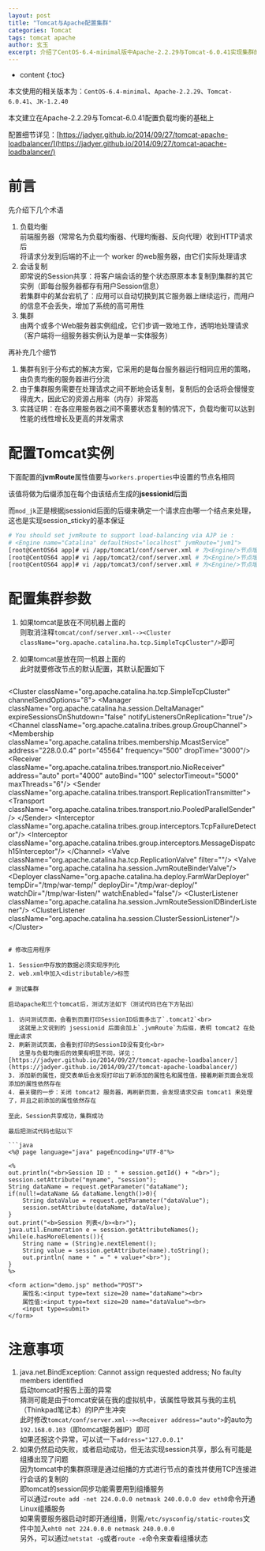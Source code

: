 ```yaml
---
layout: post
title: "Tomcat与Apache配置集群"
categories: Tomcat
tags: tomcat apache
author: 玄玉
excerpt: 介绍了CentOS-6.4-minimal版中Apache-2.2.29与Tomcat-6.0.41实现集群的配置、以及验证的方法。
---
```


* content
{:toc}


本文使用的相关版本为：`CentOS-6.4-minimal`、`Apache-2.2.29`、`Tomcat-6.0.41`、`JK-1.2.40`

本文建立在Apache-2.2.29与Tomcat-6.0.41配置负载均衡的基础上

配置细节详见：[https://jadyer.github.io/2014/09/27/tomcat-apache-loadbalancer/](https://jadyer.github.io/2014/09/27/tomcat-apache-loadbalancer/)

# 前言

先介绍下几个术语

1. 负载均衡<br>
   前端服务器（常常名为负载均衡器、代理均衡器、反向代理）收到HTTP请求后<br>
   将请求分发到后端的不止一个 worker 的web服务器，由它们实际处理请求
2. 会话复制<br>
   即常说的Session共享：将客户端会话的整个状态原原本本复制到集群的其它实例（即每台服务器都存有用户Session信息）<br>
   若集群中的某台宕机了：应用可以自动切换到其它服务器上继续运行，而用户的信息不会丢失，增加了系统的高可用性
3. 集群<br>
   由两个或多个Web服务器实例组成，它们步调一致地工作，透明地处理请求（客户端将一组服务器实例认为是单一实体服务）

再补充几个细节

1. 集群有别于分布式的解决方案，它采用的是每台服务器运行相同应用的策略，由负责均衡的服务器进行分流
2. 由于集群服务需要在处理请求之间不断地会话复制，复制后的会话将会慢慢变得庞大，因此它的资源占用率（内存）非常高
3. 实践证明：在各应用服务器之间不需要状态复制的情况下，负载均衡可以达到性能的线性增长及更高的并发需求

# 配置Tomcat实例

下面配置的**jvmRoute**属性值要与`workers.properties`中设置的节点名相同

该值将做为后缀添加在每个由该结点生成的**jsessionid**后面

而`mod_jk`正是根据jsessionid后面的后缀来确定一个请求应由哪一个结点来处理，这也是实现session_sticky的基本保证

```sh
# You should set jvmRoute to support load-balancing via AJP ie :
# <Engine name="Catalina" defaultHost="localhost" jvmRoute="jvm1">
[root@CentOS64 app]# vi /app/tomcat1/conf/server.xml # 为<Engine/>节点增加jvmRoute属性，属性值为tomcat1
[root@CentOS64 app]# vi /app/tomcat2/conf/server.xml # 为<Engine/>节点增加jvmRoute属性，属性值为tomcat2
[root@CentOS64 app]# vi /app/tomcat3/conf/server.xml # 为<Engine/>节点增加jvmRoute属性，属性值为tomcat3
```

# 配置集群参数

1. 如果tomcat是放在不同机器上面的<br>
   则取消注释`tomcat/conf/server.xml--><Cluster className="org.apache.catalina.ha.tcp.SimpleTcpCluster"/>`即可
2. 如果tomcat是放在同一机器上面的<br>
   此时就要修改<Cluster/>节点的默认配置，其默认配置如下

    > ```xml
<!--
我们要做的就是显式添加此默认配置，并修改里面的Receiver port
由于我们这里有三个tomcat节点，故这个端口就依次修改为4001、4002、4003
之所以没有修改为4100、4200、4300，是由于Tomcat官方建议此端口范围在4000~4100之间
-->
\<Cluster className="org.apache.catalina.ha.tcp.SimpleTcpCluster" channelSendOptions="8">
    \<Manager className="org.apache.catalina.ha.session.DeltaManager"
        expireSessionsOnShutdown="false"
        notifyListenersOnReplication="true"/>
    \<Channel className="org.apache.catalina.tribes.group.GroupChannel">
        \<Membership className="org.apache.catalina.tribes.membership.McastService"
            address="228.0.0.4"
            port="45564"
            frequency="500"
            dropTime="3000"/>
        \<Receiver className="org.apache.catalina.tribes.transport.nio.NioReceiver"
            address="auto"
            port="4000"
            autoBind="100"
            selectorTimeout="5000"
            maxThreads="6"/>
        \<Sender className="org.apache.catalina.tribes.transport.ReplicationTransmitter">
            \<Transport className="org.apache.catalina.tribes.transport.nio.PooledParallelSender"/>
        \</Sender>
        \<Interceptor className="org.apache.catalina.tribes.group.interceptors.TcpFailureDetector"/>
        \<Interceptor className="org.apache.catalina.tribes.group.interceptors.MessageDispatch15Interceptor"/>
    \</Channel>
    \<Valve className="org.apache.catalina.ha.tcp.ReplicationValve" filter=""/>
    \<Valve className="org.apache.catalina.ha.session.JvmRouteBinderValve"/>
    \<Deployer className="org.apache.catalina.ha.deploy.FarmWarDeployer"
        tempDir="/tmp/war-temp/"
        deployDir="/tmp/war-deploy/"
        watchDir="/tmp/war-listen/"
        watchEnabled="false"/>
    \<ClusterListener className="org.apache.catalina.ha.session.JvmRouteSessionIDBinderListener"/>
    \<ClusterListener className="org.apache.catalina.ha.session.ClusterSessionListener"/>
\</Cluster>
```

# 修改应用程序

1. Session中存放的数据必须实现序列化
2. web.xml中加入<distributable/>标签

# 测试集群

启动apache和三个tomcat后，测试方法如下（测试代码已在下方贴出）

1. 访问测试页面，会看到页面打印SessionID后面多出了`.tomcat2`<br>
   这就是上文说到的 jsessionid 后面会加上`.jvmRoute`为后缀，表明 tomcat2 在处理此请求
2. 刷新测试页面，会看到打印的SessionID没有变化<br>
   这里与负载均衡后的效果有明显不同，详见：[https://jadyer.github.io/2014/09/27/tomcat-apache-loadbalancer/](https://jadyer.github.io/2014/09/27/tomcat-apache-loadbalancer/)
3. 添加新的属性，提交表单后会发现打印出了新添加的属性名和属性值，接着刷新页面会发现添加的属性依然存在
4. 最关键的一步：关闭 tomcat2 服务器，再刷新页面，会发现请求交由 tomcat1 来处理了，并且之前添加的属性依然存在

至此，Session共享成功，集群成功

最后把测试代码也贴以下

```java
<%@ page language="java" pageEncoding="UTF-8"%>

<%
out.println("<br>Session ID : " + session.getId() + "<br>");
session.setAttribute("myname", "session");
String dataName = request.getParameter("dataName");
if(null!=dataName && dataName.length()>0){
    String dataValue = request.getParameter("dataValue");
    session.setAttribute(dataName, dataValue);
}
out.print("<b>Session 列表</b><br>");
java.util.Enumeration e = session.getAttributeNames();
while(e.hasMoreElements()){
    String name = (String)e.nextElement();
    String value = session.getAttribute(name).toString();
    out.println( name + " = " + value+"<br>");
}
%>

<form action="demo.jsp" method="POST">
    属性名:<input type=text size=20 name="dataName"><br>
    属性值:<input type=text size=20 name="dataValue"><br>
    <input type=submit>
</form>
```

# 注意事项

1. java.net.BindException: Cannot assign requested address; No faulty members identified<br>
   启动tomcat时报告上面的异常<br>
   猜测可能是由于tomcat安装在我的虚拟机中，该属性导致其与我的主机（Thinkpad笔记本）的IP产生冲突<br>
   此时修改`tomcat/conf/server.xml--><Receiver address="auto">`的auto为`192.168.0.103`（即tomcat服务器IP）即可<br>
   如果还报这个异常，可以试一下`address="127.0.0.1"`
2. 如果仍然启动失败，或者启动成功，但无法实现session共享，那么有可能是组播出现了问题<br>
   因为tomcat中的集群原理是通过组播的方式进行节点的查找并使用TCP连接进行会话的复制的<br>
   即tomcat的session同步功能需要用到组播服务<br>
   可以通过`route add -net 224.0.0.0 netmask 240.0.0.0 dev eth0`命令开通Linux组播服务<br>
   如果需要服务器启动时即开通组播，则需`/etc/sysconfig/static-routes`文件中加入`eht0 net 224.0.0.0 netmask 240.0.0.0`<br>
   另外，可以通过`netstat -g`或者`route -e`命令来查看组播状态